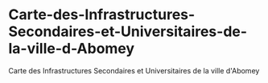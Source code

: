 # Carte-des-Infrastructures-Secondaires-et-Universitaires-de-la-ville-d-Abomey
Carte des Infrastructures Secondaires et Universitaires de la ville d'Abomey
